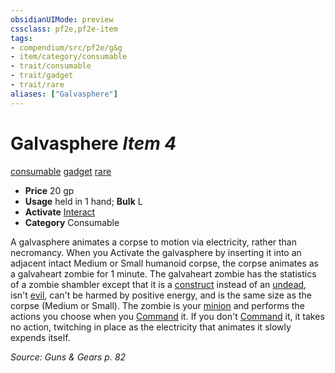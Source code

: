 ```yaml
---
obsidianUIMode: preview
cssclass: pf2e,pf2e-item
tags:
- compendium/src/pf2e/g&g
- item/category/consumable
- trait/consumable
- trait/gadget
- trait/rare
aliases: ["Galvasphere"]
---
```

# Galvasphere *Item 4*  
[consumable](../../../Rules/traits/consumable.md)  [gadget](../../../Rules/traits/gadget-g-g.md)  [rare](../../../Rules/traits/rare.md)  

- **Price** 20 gp
- **Usage** held in 1 hand; **Bulk** L
- **Activate** [Interact](../../../Rules/actions/interact.md)
- **Category** Consumable

A galvasphere animates a corpse to motion via electricity, rather than necromancy. When you Activate the galvasphere by inserting it into an adjacent intact Medium or Small humanoid corpse, the corpse animates as a galvaheart zombie for 1 minute. The galvaheart zombie has the statistics of a zombie shambler except that it is a [construct](../../../Rules/traits/construct.md) instead of an [undead](../../../Rules/traits/undead.md), isn't [evil](../../../Rules/traits/evil.md), can't be harmed by positive energy, and is the same size as the corpse (Medium or Small). The zombie is your [minion](../../../Rules/traits/minion.md) and performs the actions you choose when you [Command](../../../Rules/actions/command-an-animal.md) it. If you don't [Command](../../../Rules/actions/command-an-animal.md) it, it takes no action, twitching in place as the electricity that animates it slowly expends itself.

*Source: Guns & Gears p. 82*